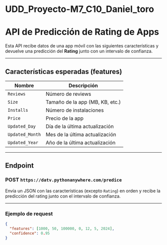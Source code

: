# UDD_Proyecto-M7_C10_Daniel_toro

# API de Predicción de Rating de Apps

Esta API recibe datos de una app móvil con las siguientes características y devuelve una predicción del **Rating** junto con un intervalo de confianza.

---

## Características esperadas (features)

| Nombre          | Descripción                      |
|-----------------|---------------------------------|
| `Reviews`       | Número de reviews                |
| `Size`          | Tamaño de la app (MB, KB, etc.) |
| `Installs`      | Número de instalaciones         |
| `Price`         | Precio de la app                |
| `Updated_Day`   | Día de la última actualización  |
| `Updated_Month` | Mes de la última actualización  |
| `Updated_Year`  | Año de la última actualización  |

---

## Endpoint

### POST `https://datv.pythonanywhere.com/predice`

Envía un JSON con las características (excepto `Rating`) en orden y recibe la predicción del rating junto con el intervalo de confianza.

---

### Ejemplo de request

```json
{
  "features": [1000, 50, 100000, 0, 12, 5, 2024],
  "confidence": 0.95
}

